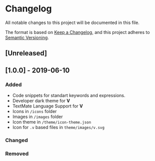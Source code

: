 # Changelog
All notable changes to this project will be documented in this file.

The format is based on [Keep a Changelog](https://keepachangelog.com/en/1.0.0/),
and this project adheres to [Semantic Versioning](https://semver.org/spec/v2.0.0.html).

## [Unreleased]

## [1.0.0] - 2019-06-10
### Added
- Code snippets for standart keywords and expressions.
- Developer dark theme for **V**
- TextMate Language Support for **V**
- Icons in `/icons` folder
- Images in `/images` folder
- Icon theme in `/theme/icon-theme.json`
- Icon for `.v` based files in `theme/images/v.svg`
### Changed
### Removed